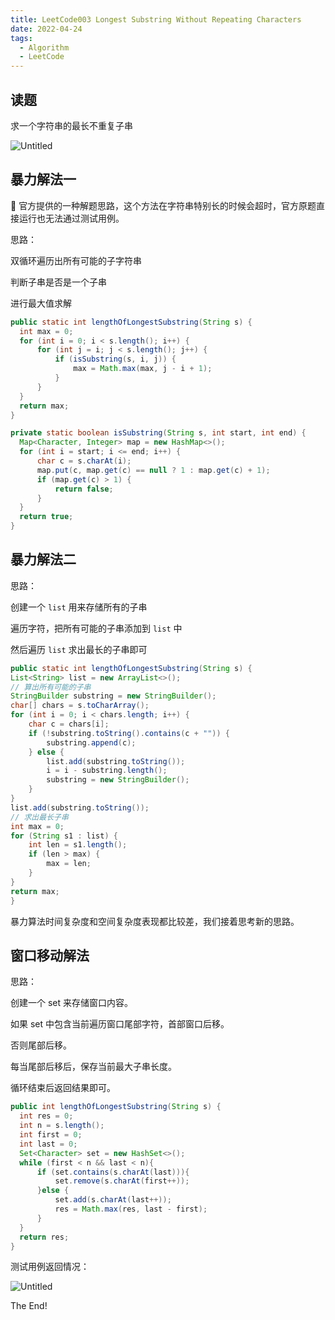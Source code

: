```yaml
---
title: LeetCode003 Longest Substring Without Repeating Characters
date: 2022-04-24
tags:
  - Algorithm
  - LeetCode
---
```



## 读题


求一个字符串的最长不重复子串


![Untitled](https://peierlong-blog.oss-cn-hongkong.aliyuncs.com/uPic/LeetCode003.png)

## 暴力解法一


🚫 官方提供的一种解题思路，这个方法在字符串特别长的时候会超时，官方原题直接运行也无法通过测试用例。


思路：

双循环遍历出所有可能的子字符串

判断子串是否是一个子串

进行最大值求解


```java
public static int lengthOfLongestSubstring(String s) {
  int max = 0;
  for (int i = 0; i < s.length(); i++) {
      for (int j = i; j < s.length(); j++) {
          if (isSubstring(s, i, j)) {
              max = Math.max(max, j - i + 1);
          }
      }
  }
  return max;
}

private static boolean isSubstring(String s, int start, int end) {
  Map<Character, Integer> map = new HashMap<>();
  for (int i = start; i <= end; i++) {
      char c = s.charAt(i);
      map.put(c, map.get(c) == null ? 1 : map.get(c) + 1);
      if (map.get(c) > 1) {
          return false;
      }
  }
  return true;
}
```

## 暴力解法二


思路：

创建一个 `list` 用来存储所有的子串

遍历字符，把所有可能的子串添加到 `list` 中

然后遍历 `list` 求出最长的子串即可


```java
public static int lengthOfLongestSubstring(String s) {
List<String> list = new ArrayList<>();
// 算出所有可能的子串
StringBuilder substring = new StringBuilder();
char[] chars = s.toCharArray();
for (int i = 0; i < chars.length; i++) {
    char c = chars[i];
    if (!substring.toString().contains(c + "")) {
        substring.append(c);
    } else {
        list.add(substring.toString());
        i = i - substring.length();
        substring = new StringBuilder();
    }
}
list.add(substring.toString());
// 求出最长子串
int max = 0;
for (String s1 : list) {
    int len = s1.length();
    if (len > max) {
        max = len;
    }
}
return max;
}
```


暴力算法时间复杂度和空间复杂度表现都比较差，我们接着思考新的思路。

## 窗口移动解法


思路：

创建一个 set 来存储窗口内容。

如果 set 中包含当前遍历窗口尾部字符，首部窗口后移。

否则尾部后移。

每当尾部后移后，保存当前最大子串长度。

循环结束后返回结果即可。


```java
public int lengthOfLongestSubstring(String s) {
  int res = 0;
  int n = s.length();
  int first = 0;
  int last = 0;
  Set<Character> set = new HashSet<>();
  while (first < n && last < n){
      if (set.contains(s.charAt(last))){
          set.remove(s.charAt(first++));
      }else {
          set.add(s.charAt(last++));
          res = Math.max(res, last - first);
      }
  }
  return res;
}
```


测试用例返回情况：


![Untitled](https://peierlong-blog.oss-cn-hongkong.aliyuncs.com/uPic/LeetCode003%201.png)


The End!
